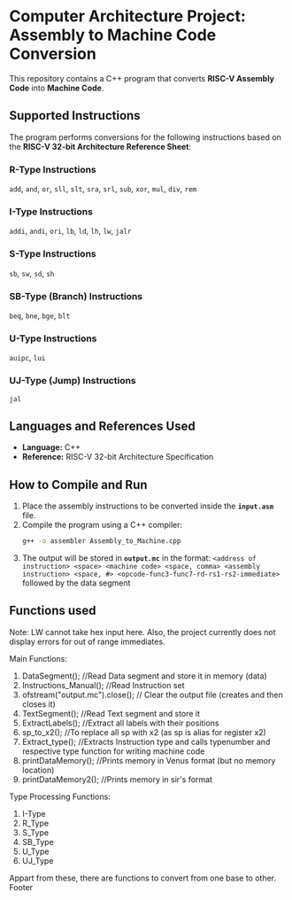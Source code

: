 
# Computer Architecture Project: Assembly to Machine Code Conversion

This repository contains a C++ program that converts **RISC-V Assembly Code** into **Machine Code**.

## Supported Instructions

The program performs conversions for the following instructions based on the **RISC-V 32-bit Architecture Reference Sheet**:

### **R-Type Instructions**  
`add`, `and`, `or`, `sll`, `slt`, `sra`, `srl`, `sub`, `xor`, `mul`, `div`, `rem`

### **I-Type Instructions**  
`addi`, `andi`, `ori`, `lb`, `ld`, `lh`, `lw`, `jalr`

### **S-Type Instructions**  
`sb`, `sw`, `sd`, `sh`

### **SB-Type (Branch) Instructions**  
`beq`, `bne`, `bge`, `blt`

### **U-Type Instructions**  
`auipc`, `lui`

### **UJ-Type (Jump) Instructions**  
`jal`

## Languages and References Used

- **Language:** C++
- **Reference:** RISC-V 32-bit Architecture Specification

## How to Compile and Run

1. Place the assembly instructions to be converted inside the **`input.asm`** file.
2. Compile the program using a C++ compiler:
   ```sh
   g++ -o assembler Assembly_to_Machine.cpp
3. The output will be stored in **`output.mc`** in the format: `<address of instruction> <space> <machine code> <space, comma> <assembly instruction> <space, #> <opcode-func3-func7-rd-rs1-rs2-immediate>` followed by the data segment

## Functions used
Note: LW cannot take hex input here. Also, the project currently does not display errors for out of range immediates.

Main Functions:
1) DataSegment(); //Read Data segment and store it in memory (data)
2) Instructions_Manual();  //Read Instruction set
3) ofstream("output.mc").close();  // Clear the output file (creates and then closes it)
4) TextSegment(); //Read Text segment and store it
5) ExtractLabels(); //Extract all labels with their positions
6) sp_to_x2(); //To replace all sp with x2 (as sp is alias for register x2)
7) Extract_type(); //Extracts Instruction type and calls typenumber and respective type function for writing machine code
8) printDataMemory(); //Prints memory in Venus format (but no memory location)
9) printDataMemory2(); //Prints memory in sir's format

Type Processing Functions:
1) I-Type
2) R_Type
3) S_Type
4) SB_Type
5) U_Type
6) UJ_Type

Appart from these, there are functions to convert from one base to other.
Footer
